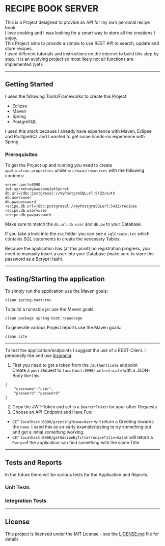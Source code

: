 # RECIPE BOOK SERVER

This is a Project designed to provide an API for my own personal recipe book.  
I love cooking and I was looking for a smart way to store all the creations I enjoy.  
This Project aims to provide a simple to use REST API to search, update and store recipes.  
I used different tutorials and instructions on the internet to build this step by step. It is an evolving project so most likely not all functions are implemented (yet).  

---
## Getting Started

I used the following Tools/Frameworks to create this Project
+ Eclipse
+ Maven
+ Spring
+ PostgreSQL  

I used this *stack* because I already have experience with Maven, Eclipse and PostgreSQL and I wanted to get some hands-on experience with Spring.

### Prerequisites

To get the Project up and running you need to create `application.properties` under `src/main/resources` with the following contents: 
```
server.port=8090
jwt.secret=myAwesomeJwtSecret
db.url=jdbc:postgresql://myPostgreSQLurl:5432/auth
db.user=user
db.pw=password
recipe.db.url=jdbc:postgresql://myPostgreSQLurl:5432/recipes
recipe.db.user=user
recipe.db.pw=password  
```
Make sure to match the `db.url` `db.user` and `db.pw` to your Database.  

If you take a look into the `doc` folder you can see a `sqlCreate.txt` which contains SQL statements to create the necessary Tables.

Because the application has (at this point) no registration progress, you need to manually insert a user into your Database (make sure to store the password as a Bcrypt Hash).  
 
---
## Testing/Starting the application

To simply run the application use the Maven goals:
```
clean spring-boot:run
```
To build a runnable jar use the Maven goals:
```
clean package spring-boot:repackage
```
To generate various Project reports use the Maven goals:
```
clean site
```
---
To test the application/endpoints I suggest the use of a REST-Client. I personally like and use [Insomnia](https://insomnia.rest/).  
1. First you need to get a token from the `/authenticate` endpoint   
Create a `post` request to `localhost:8090/authenticate` with a JSON-Body like this:  
```
{
	"username":"user",
	"password":"password"
}
```
2. Copy the JWT-Token and set is a `Bearer`-Token for your other Requests  
3. Choose an API-Endpoint and Have Fun:  
  + `GET` `localhost:8090/greeting?name=User` will return a Greeting towards the `name`. I used this as an early example/testing to try something out and get a initial *something* working.
  + `GET` `localhost:8090/getRecipeByTitle?recipeTitle=Salat` will return a `Recipe`if the application can find something with the same Title 
 
---
## Tests and Reports

In the future there will be various tests for the Application and Reports. 

### Unit Tests
### Integration Tests
---
## License
This project is licensed under the MIT License - see the [LICENSE.md](LICENSE.md) file for details
